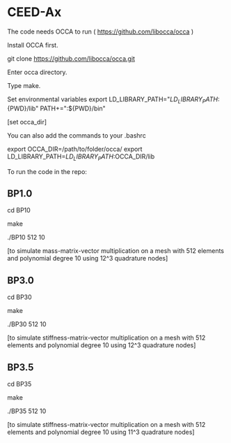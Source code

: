 # CEED-Ax

The code needs OCCA to run ( https://github.com/libocca/occa )

Install OCCA first.

git clone https://github.com/libocca/occa.git

Enter occa directory.

Type make.

Set environmental variables
export LD_LIBRARY_PATH="${LD_LIBRARY_PATH}:${PWD}/lib"
PATH+=":${PWD}/bin"

[set occa_dir]

You can also add the commands to your .bashrc

export OCCA_DIR=/path/to/folder/occa/
export LD_LIBRARY_PATH=$LD_LIBRARY_PATH:$OCCA_DIR/lib

To run the code in the repo:

## BP1.0
cd BP10

make

./BP10 512 10

[to simulate mass-matrix-vector multiplication on a mesh with 512 elements and polynomial degree 10 using 12^3 quadrature nodes]

## BP3.0
cd BP30

make

./BP30 512 10

[to simulate stiffness-matrix-vector multiplication on a mesh with 512 elements and polynomial degree 10 using 12^3 quadrature nodes]

## BP3.5

cd BP35

make

./BP35 512 10

[to simulate stiffness-matrix-vector multiplication on a mesh with 512 elements and polynomial degree 10 using 11^3 quadrature nodes]
